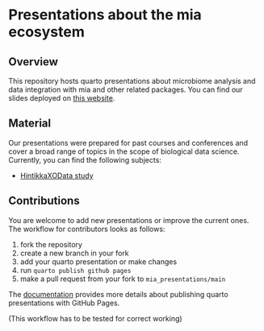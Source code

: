 # Presentations about the mia ecosystem

## Overview
This repository hosts quarto presentations about microbiome analysis and data integration with mia and other related packages.
You can find our slides deployed on [this website](https://riborings.github.io/mia_presentations/).

## Material
Our presentations were prepared for past courses and conferences and cover a broad range of topics in the scope of biological data science. Currently, you can find the following subjects:

* [HintikkaXOData study](https://riborings.github.io/mia_presentations/)

## Contributions
You are welcome to add new presentations or improve the current ones. The workflow for contributors looks as follows:

1. fork the repository
2. create a new branch in your fork
3. add your quarto presentation or make changes
4. run `quarto publish github pages`
5. make a pull request from your fork to `mia_presentations/main`

The [documentation](https://quarto.org/docs/publishing/github-pages.html#publish-command) provides more details about publishing quarto presentations with GitHub Pages.

(This workflow has to be tested for correct working)
